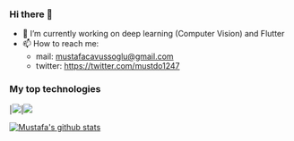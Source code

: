 ### Hi there 👋


- 🔭 I’m currently working on deep learning (Computer Vision) and Flutter
- 📫 How to reach me:
  - mail: mustafacavussoglu@gmail.com
  - twitter: https://twitter.com/mustdo1247

### My top technologies
|![](https://img.shields.io/badge/-Python-black?logo=python&style=plastic)|![](https://img.shields.io/badge/-TensorFlow-black?logo=tensorflow&style=plastic)


[![Mustafa's github stats](https://github-readme-stats.vercel.app/api?username=mustafacavusoglu&show_icons=true&title_color=fff&icon_color=79ff97&text_color=9f9f9f&bg_color=151515&count_private=true)](https://github.com/mustafacavusoglu)

<!---
If you like what I do and want me to build more such projects, maybe considering supporting me on PayPal or buying me a coffee :pleading_face:

<a href="http://paypal.me/alpadagli" target="_blank"><img src="https://www.paypalobjects.com/en_US/i/btn/btn_donateCC_LG.gif"></a> &nbsp;&nbsp;
<a href="https://www.buymeacoffee.com/rishitdagli" target="_blank"><img src="https://www.buymeacoffee.com/assets/img/custom_images/orange_img.png" alt="Buy Me A Coffee" style="height: 41px !important;width: 174px !important;box-shadow: 0px 3px 2px 0px rgba(190, 190, 190, 0.5) !important;-webkit-box-shadow: 0px 3px 2px 0px rgba(190, 190, 190, 0.5) !important;" ></a>
-->

